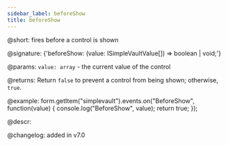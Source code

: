 ```yaml
---
sidebar_label: beforeShow
title: beforeShow
---          
```


@short: fires before a control is shown

@signature: {'beforeShow: (value: ISimpleVaultValue[]) => boolean | void;'}
 
@params:
`value: array` - the current value of the control

@returns:
Return `false` to prevent a control from being shown; otherwise, `true`.

@example:
form.getItem("simplevault").events.on("BeforeShow", function(value) {
    console.log("BeforeShow", value);
    return true;
});

@descr:

@changelog: added in v7.0
